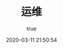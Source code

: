 ---
pageComponent:
  name: Catalogue
  data:
    path: 03.运维
    imgUrl: /img/devops.png
    description: 运维笔记、效率工具、迎刃而解
title: 运维
date: 2020-03-11 21:50:54
permalink: /devops/
sidebar: false
article: false
comment: false
editLink: false
author:
  name: Howietron
  link: https://github.com/Howietron
---
